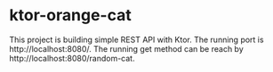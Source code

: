 # ktor-orange-cat
This project is building simple REST API with Ktor.
The running port is http://localhost:8080/.
The running get method can be reach by http://localhost:8080/random-cat.
